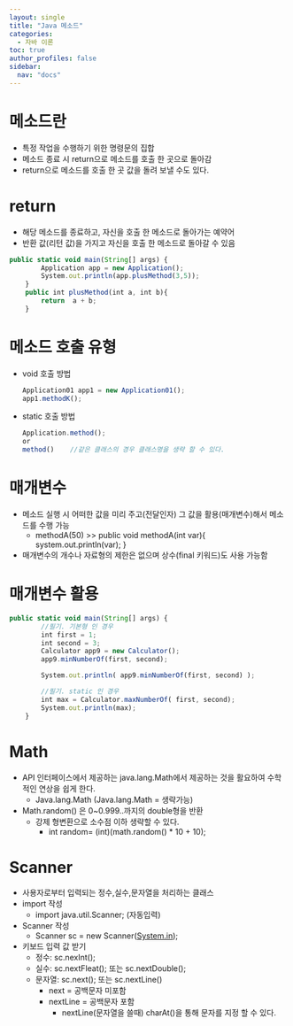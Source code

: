 ```yaml
---
layout: single
title: "Java 메소드"
categories: 
  - 자바 이론
toc: true
author_profiles: false
sidebar:
  nav: "docs"
---
```


# 메소드란

- 특정 작업을 수행하기 위한 명령문의 집합
- 메소드 종료 시 return으로 메소드를 호출 한 곳으로 돌아감
- return으로 메소드를 호출 한 곳 값을 돌려 보낼 수도 있다.

# return

- 해당 메소드를 종료하고, 자신을 호출 한 메소드로 돌아가는 예약어
- 반환 값(리턴 값)을 가지고 자신을 호출 한 메소드로 돌아갈 수 있음

```jsx
public static void main(String[] args) {
        Application app = new Application();
        System.out.println(app.plusMethod(3,5));
    }
    public int plusMethod(int a, int b){
        return  a + b;
    }
```

# 메소드 호출 유형

- void 호출 방법

  ```jsx
  Application01 app1 = new Application01();
  app1.methodK();
  ```

- static 호출 방법

  ```jsx
  Application.method();    
  or
  method()    //같은 클래스의 경우 클래스명을 생략 할 수 있다.
  ```

# 매개변수

- 메소드 실행 시 어떠한 값을 미리 주고(전달인자) 그 값을 활용(매개변수)해서 메소드를 수행 가능
  - methodA(50) >> public void methodA(int var){ system.out.println(var); }
- 매개변수의 개수나 자료형의 제한은 없으며 상수(final 키워드)도 사용 가능함

# 매개변수 활용

```jsx
public static void main(String[] args) {
        //필기. 기본형 인 경우
        int first = 1;
        int second = 3;
        Calculator app9 = new Calculator();
        app9.minNumberOf(first, second);

        System.out.println( app9.minNumberOf(first, second) );

        //필기. static 인 경우
        int max = Calculator.maxNumberOf( first, second);
        System.out.println(max);
    }
```

# Math

- API 인터페이스에서 제공하는 java.lang.Math에서 제공하는 것을 활요하여 수학적인 연상을 쉽게 한다.
  - Java.lang.Math (Java.lang.Math = 생략가능)
- Math.random() 은 0~0.999..까지의 double형을 반환
  - 강제 형변환으로 소수점 이하 생략할 수 있다.
    - int random= (int)(math.random() * 10 + 10);

# Scanner

- 사용자로부터 입력되는 정수,실수,문자열을 처리하는 클래스
- import 작성
  - import java.util.Scanner; (자동입력)
- Scanner 작성
  - Scanner sc = new Scanner([System.in](http://system.in/));
- 키보드 입력 값 받기
  - 정수: sc.nexInt();
  - 실수: sc.nextFleat(); 또는 sc.nextDouble();
  - 문자열: sc.next(); 또는 sc.nextLine()
    - next = 공백문자 미포함
    - nextLine = 공백문자 포함
      - nextLine(문자열을 쓸때) charAt()을 통해 문자를 지정 할 수 있다.